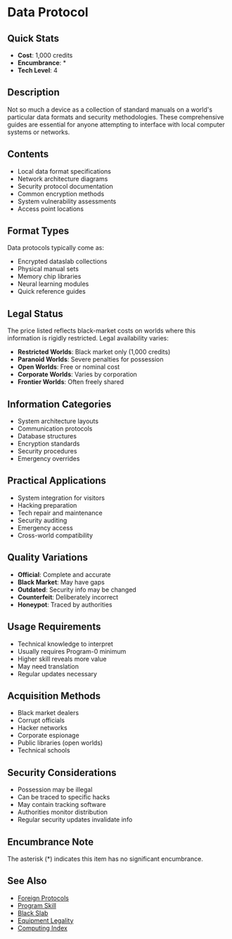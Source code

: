 # Data Protocol

## Quick Stats
- **Cost**: 1,000 credits
- **Encumbrance**: *
- **Tech Level**: 4

## Description
Not so much a device as a collection of standard manuals on a world's particular data formats and security methodologies. These comprehensive guides are essential for anyone attempting to interface with local computer systems or networks.

## Contents
- Local data format specifications
- Network architecture diagrams
- Security protocol documentation
- Common encryption methods
- System vulnerability assessments
- Access point locations

## Format Types
Data protocols typically come as:
- Encrypted dataslab collections
- Physical manual sets
- Memory chip libraries
- Neural learning modules
- Quick reference guides

## Legal Status
The price listed reflects black-market costs on worlds where this information is rigidly restricted. Legal availability varies:
- **Restricted Worlds**: Black market only (1,000 credits)
- **Paranoid Worlds**: Severe penalties for possession
- **Open Worlds**: Free or nominal cost
- **Corporate Worlds**: Varies by corporation
- **Frontier Worlds**: Often freely shared

## Information Categories
- System architecture layouts
- Communication protocols
- Database structures
- Encryption standards
- Security procedures
- Emergency overrides

## Practical Applications
- System integration for visitors
- Hacking preparation
- Tech repair and maintenance
- Security auditing
- Emergency access
- Cross-world compatibility

## Quality Variations
- **Official**: Complete and accurate
- **Black Market**: May have gaps
- **Outdated**: Security info may be changed
- **Counterfeit**: Deliberately incorrect
- **Honeypot**: Traced by authorities

## Usage Requirements
- Technical knowledge to interpret
- Usually requires Program-0 minimum
- Higher skill reveals more value
- May need translation
- Regular updates necessary

## Acquisition Methods
- Black market dealers
- Corrupt officials
- Hacker networks
- Corporate espionage
- Public libraries (open worlds)
- Technical schools

## Security Considerations
- Possession may be illegal
- Can be traced to specific hacks
- May contain tracking software
- Authorities monitor distribution
- Regular security updates invalidate info

## Encumbrance Note
The asterisk (*) indicates this item has no significant encumbrance.

## See Also
- [Foreign Protocols](foreign-protocols.md)
- [Program Skill](../../../character-creation/skills/program.md)
- [Black Slab](black-slab.md)
- [Equipment Legality](../../equipment-legality.md)
- [Computing Index](../computing/)